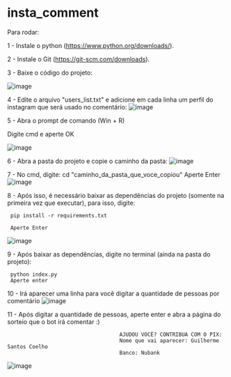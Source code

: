 # insta_comment

Para rodar: 

 1 - Instale o python (https://www.python.org/downloads/).
 
 2 - Instale o Git (https://git-scm.com/downloads).
 
 3 - Baixe o código do projeto:
     

 ![image](https://user-images.githubusercontent.com/32603185/149259434-69d1feb9-2a20-4c42-9050-f31bdce0e0e6.png)
 
 4 - Edite o arquivo "users_list.txt" e adicione em cada linha um perfil do instagram que será usado no comentário:
     ![image](https://user-images.githubusercontent.com/32603185/149258860-b4d1f99d-9bf6-440a-83d6-6277276a6871.png)
     
 5 - Abra o prompt de comando (Win + R)
 
  Digite cmd e aperte OK
  
  ![image](https://user-images.githubusercontent.com/32603185/149259569-76e6fc76-a794-4465-8d2f-f5ff8c7ea999.png)
     
 6 - Abra a pasta do projeto e copie o caminho da pasta:
     ![image](https://user-images.githubusercontent.com/32603185/149258158-5ad3fc72-4d8c-47cb-b135-c13a7f544ba0.png)
     
 7 - No cmd, digite: cd "caminho_da_pasta_que_voce_copiou"
     Aperte Enter
     ![image](https://user-images.githubusercontent.com/32603185/149258303-7be8f8a8-ede4-45bd-9631-b8f226fe6985.png)
     
 8 - Após isso, é necessário baixar as dependências do projeto (somente na primeira vez que executar), para isso, digite: 
     
     pip install -r requirements.txt
     
     Aperte Enter
  ![image](https://user-images.githubusercontent.com/32603185/149258412-27d8a895-b79f-442f-8432-7b91a6dc4bb7.png)
     
 9 - Após baixar as dependências, digite no terminal (ainda na pasta do projeto): 
     
     python index.py
     Aperte enter
     
 10 - Irá aparecer uma linha para você digitar a quantidade de pessoas por comentário
     ![image](https://user-images.githubusercontent.com/32603185/149258625-fd374761-1e58-48c2-b043-f87ed0e79f8d.png)
     
 11 - Após digitar a quantidade de pessoas, aperte enter e abra a página do sorteio que o bot irá comentar :)
 
                                        AJUDOU VOCÊ? CONTRIBUA COM O PIX:
                                        Nome que vai aparecer: Guilherme Santos Coelho
                                        Banco: Nubank
  ![image](https://user-images.githubusercontent.com/32603185/149259256-196224b0-bc4c-4c0f-b20d-59808d138633.png)
                                        
 
 
